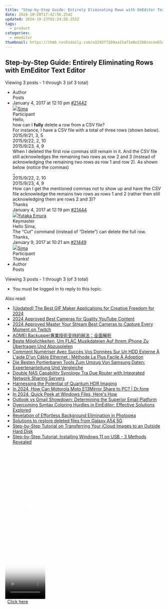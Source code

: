 ```yaml
---
title: "Step-by-Step Guide: Entirely Eliminating Rows with EmEditor Text Editor"
date: 2024-10-20T17:42:56.254Z
updated: 2024-10-23T01:24:58.255Z
tags:
  - product
categories:
  - emeditor
thumbnail: https://thmb.techidaily.com/a3293f7209aa15a71e0e22b0ceceeb5d43595d799fa4a5a92be66390c4a5c2d5.jpg
---
```


## Step-by-Step Guide: Entirely Eliminating Rows with EmEditor Text Editor

Viewing 3 posts - 1 through 3 (of 3 total)

* Author  
Posts
* January 4, 2017 at 12:10 pm [#21442](https://tools.techidaily.com/emeditor/products/)  
[![](https://secure.gravatar.com/avatar/74b38708e9b15af16d09f5027e57b10e?s=80&d=identicon&r=g)Sima](https://www.emeditor.com/forums/users/sima1/ "View Sima's profile")  
Participant  
Hello,  
how can I **fully** delete a row from a CSV file?  
For instance, I have a CSV file with a total of three rows (shown below).  
 2015/9/21, 3, 5  
 2015/9/22, 2, 10  
 2015/9/23, 4, 9  
When I deleted the first row commas still remain in it. And the CSV file still acknowledges the remaining two rows as row 2 and 3 (instead of acknowledging the remaining two rows as row 1 and row 2). As shown below (notice the commas)  
,,  
 2015/9/22, 2, 10  
 2015/9/23, 4, 9  
How can I get the mentioned commas not to show up and have the CSV file acknowledge the remains two rows as rows 1 and 2 (rather then still acknowledging them are rows 2 and 3)?  
Thanks  
January 4, 2017 at 12:19 pm [#21444](https://tools.techidaily.com/emeditor/products/)  
[![](https://secure.gravatar.com/avatar/a0a6377144ed3636f985d87303f65ed2?s=80&d=identicon&r=g)Yutaka Emura](https://www.emeditor.com/forums/users/yemura/ "View Yutaka Emura's profile")  
Keymaster  
Hello Sima,  
The “Cut” command (instead of “Delete”) can delete the full row.  
Thanks,  
January 9, 2017 at 10:21 am [#21449](https://tools.techidaily.com/emeditor/products/)  
[![](https://secure.gravatar.com/avatar/74b38708e9b15af16d09f5027e57b10e?s=80&d=identicon&r=g)Sima](https://www.emeditor.com/forums/users/sima1/ "View Sima's profile")  
Participant  
Thanks!
* Author  
Posts

Viewing 3 posts - 1 through 3 (of 3 total)

* You must be logged in to reply to this topic.

<ins class="adsbygoogle"
     style="display:block"
     data-ad-format="autorelaxed"
     data-ad-client="ca-pub-7571918770474297"
     data-ad-slot="1223367746"></ins>

<ins class="adsbygoogle"
     style="display:block"
     data-ad-client="ca-pub-7571918770474297"
     data-ad-slot="8358498916"
     data-ad-format="auto"
     data-full-width-responsive="true"></ins>

<span class="atpl-alsoreadstyle">Also read:</span>
<div><ul>
<li><a href="https://youtube-tips.techidaily.com/ed-the-best-gif-maker-applications-for-creative-freedom-for-2024/"><u>[Updated] The Best GIF Maker Applications for Creative Freedom for 2024</u></a></li>
<li><a href="https://youtube-webster.techidaily.com/approved-best-cameras-for-quality-youtube-content/"><u>2024 Approved Best Cameras for Quality YouTube Content</u></a></li>
<li><a href="https://screen-recording.techidaily.com/2024-approved-master-your-stream-best-cameras-to-capture-every-moment-on-twitch/"><u>2024 Approved Master Your Stream Best Cameras to Capture Every Moment on Twitch</u></a></li>
<li><a href="https://win-luxury.techidaily.com/1728480600064-aomei-backupper/"><u>AOMEI Backupper專業技術支持的辦法：全面解析</u></a></li>
<li><a href="https://win-luxury.techidaily.com/beste-moglichkeiten-um-flac-musikdateien-auf-ihrem-iphone-zu-ubertragen-und-abzuspielen/"><u>Beste Möglichkeiten, Um FLAC Musikdateien Auf Ihrem iPhone Zu Übertragen Und Abzuspielen</u></a></li>
<li><a href="https://win-luxury.techidaily.com/comment-numeriser-avec-succes-vos-donnees-sur-un-hdd-externe-a-laide-dun-cable-ethernet-methode-la-plus-facile-a-adoption/"><u>Comment Numériser Avec Succès Vos Données Sur Un HDD Externe À L'aide D'un Câble Ethernet : Méthode La Plus Facile À Adoption</u></a></li>
<li><a href="https://win-luxury.techidaily.com/die-besten-portierbaren-tools-zum-umzug-von-samsung-daten-expertenanleitung-und-vergleiche/"><u>Die Besten Portierbaren Tools Zum Umzug Von Samsung Daten: Expertenanleitung Und Vergleiche</u></a></li>
<li><a href="https://win-luxury.techidaily.com/double-nas-capability-synology-tra-due-router-with-integrated-network-sharing-servers/"><u>Double NAS Capability Synology Tra Due Router with Integrated Network Sharing Servers</u></a></li>
<li><a href="https://extra-resources.techidaily.com/harnessing-the-potential-of-quantum-hdr-imaging/"><u>Harnessing the Potential of Quantum HDR Imaging</u></a></li>
<li><a href="https://screen-mirror.techidaily.com/in-2024-how-can-motorola-moto-e13mirror-share-to-pc-drfone-by-drfone-android/"><u>In 2024, How Can Motorola Moto E13Mirror Share to PC? | Dr.fone</u></a></li>
<li><a href="https://extra-skills.techidaily.com/in-2024-quick-peek-at-windows-files-heres-how/"><u>In 2024, Quick Peek at Windows Files, Here's How</u></a></li>
<li><a href="https://buynow-info.techidaily.com/outlook-vs-gmail-showdown-determining-the-superior-email-platform/"><u>Outlook vs Gmail Showdown: Determining the Superior Email Platform</u></a></li>
<li><a href="https://win-luxury.techidaily.com/overcoming-syntax-coloring-hurdles-in-emeditor-effective-solutions-explored/"><u>Overcoming Syntax Coloring Hurdles in EmEditor: Effective Solutions Explored</u></a></li>
<li><a href="https://extra-information.techidaily.com/revelation-of-effortless-background-elimination-in-photopea/"><u>Revelation of Effortless Background Elimination in Photopea</u></a></li>
<li><a href="https://techidaily.com/solutions-to-restore-deleted-files-from-galaxy-a54-5g-by-fonelab-android-recover-data/"><u>Solutions to restore deleted files from Galaxy A54 5G</u></a></li>
<li><a href="https://win-luxury.techidaily.com/step-by-step-tutorial-on-transferring-your-icloud-images-to-an-outside-hard-disk/"><u>Step-by-Step Tutorial on Transferring Your iCloud Images to an Outside Hard Disk</u></a></li>
<li><a href="https://win-luxury.techidaily.com/step-by-step-tutorial-installing-windows-11-on-usb-3-methods-revealed/"><u>Step-by-Step Tutorial: Installing Windows 11 on USB - 3 Methods Revealed</u></a></li>
</ul></div>

<!-- affiliate ads begin -->
<span id="1977028">
					<video width="128" height="480" style="cursor:pointer"
           poster="//a.impactradius-go.com/display-clicktoplayimage/1977028.png"
           onclick="if(!this.playClicked){this.play();this.setAttribute('controls',true);this.playClicked=true;}">
	   <source src="//a.impactradius-go.com/display-ad/22993-1977028">
	   <img src="//a.impactradius-go.com/display-clicktoplayimage/1977028.png" style="border: none; height: 100%; width: 100%; object-fit: contain">
	</video>
	<div style="width:80px;text-align:center"><a href="javascript:window.open(decodeURIComponent('https%3A%2F%2Fhomestyler.sjv.io%2Fc%2F5597632%2F1977028%2F22993'), '_blank');void(0);">Click here</a></div>
</span>
<img height="0" width="0" src="https://imp.pxf.io/i/5597632/1977028/22993" style="position:absolute;visibility:hidden;" border="0" />
<!-- affiliate ads end -->

